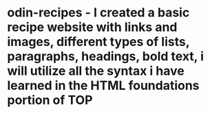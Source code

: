 # odin-recipes - I created a basic recipe website with links and images, different types of lists, paragraphs, headings, bold text, i will utilize all the syntax i have learned in the HTML foundations portion of TOP 